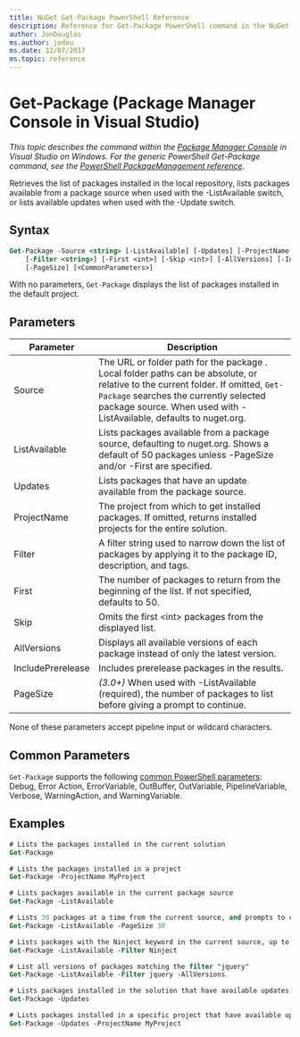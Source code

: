```yaml
---
title: NuGet Get-Package PowerShell Reference
description: Reference for Get-Package PowerShell command in the NuGet Package Manager Console in Visual Studio.
author: JonDouglas
ms.author: jodou
ms.date: 12/07/2017
ms.topic: reference
---
```


# Get-Package (Package Manager Console in Visual Studio)

*This topic describes the command within the [Package Manager Console](../../consume-packages/install-use-packages-powershell.md) in Visual Studio on Windows. For the generic PowerShell Get-Package command, see the [PowerShell PackageManagement reference](/powershell/module/packagemanagement).*

Retrieves the list of packages installed in the local repository, lists packages available from a package source when used with the -ListAvailable switch, or lists available updates when used with the -Update switch.

## Syntax

```ps
Get-Package -Source <string> [-ListAvailable] [-Updates] [-ProjectName <string>]
    [-Filter <string>] [-First <int>] [-Skip <int>] [-AllVersions] [-IncludePrerelease]
    [-PageSize] [<CommonParameters>]
```

With no parameters, `Get-Package` displays the list of packages installed in the default project.

## Parameters

| Parameter | Description |
| --- | --- |
| Source | The URL or folder path for the package . Local folder paths can be absolute, or relative to the current folder. If omitted, `Get-Package` searches the currently selected package source. When used with -ListAvailable, defaults to nuget.org. |
| ListAvailable | Lists packages available from a package source, defaulting to nuget.org. Shows a default of 50 packages unless -PageSize and/or -First are specified. |
| Updates | Lists packages that have an update available from the package source. |
| ProjectName | The project from which to get installed packages. If omitted, returns installed projects for the entire solution. |
| Filter | A filter string used to narrow down the list of packages by applying it to the package ID, description, and tags. |
| First | The number of packages to return from the beginning of the list. If not specified, defaults to 50. |
| Skip | Omits the first &lt;int&gt; packages from the displayed list.  |
| AllVersions | Displays all available versions of each package instead of only the latest version. |
| IncludePrerelease | Includes prerelease packages in the results. |
| PageSize | *(3.0+)* When used with -ListAvailable (required), the number of packages to list before giving a prompt to continue. |

None of these parameters accept pipeline input or wildcard characters.

## Common Parameters

`Get-Package` supports the following [common PowerShell parameters](/powershell/module/microsoft.powershell.core/about/about_commonparameters): Debug, Error Action, ErrorVariable, OutBuffer, OutVariable, PipelineVariable, Verbose, WarningAction, and WarningVariable.

## Examples

```ps
# Lists the packages installed in the current solution
Get-Package

# Lists the packages installed in a project
Get-Package -ProjectName MyProject

# Lists packages available in the current package source
Get-Package -ListAvailable

# Lists 30 packages at a time from the current source, and prompts to continue if more are available
Get-Package -ListAvailable -PageSize 30

# Lists packages with the Ninject keyword in the current source, up to 50
Get-Package -ListAvailable -Filter Ninject

# List all versions of packages matching the filter "jquery"
Get-Package -ListAvailable -Filter jquery -AllVersions

# Lists packages installed in the solution that have available updates
Get-Package -Updates

# Lists packages installed in a specific project that have available updates
Get-Package -Updates -ProjectName MyProject
```